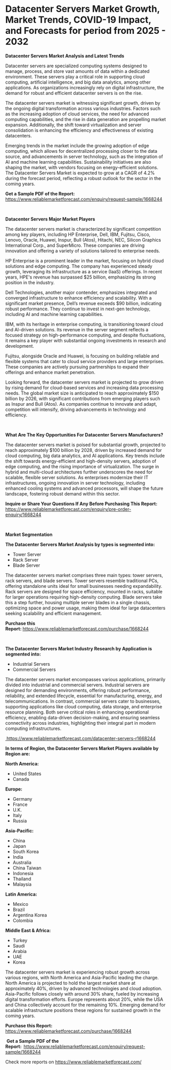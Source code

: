 <p><h1>Datacenter Servers Market Growth, Market Trends, COVID-19 Impact, and Forecasts for period from 2025 - 2032</h1></p><p><strong>Datacenter Servers Market Analysis and Latest Trends</strong></p>
<p><p>Datacenter servers are specialized computing systems designed to manage, process, and store vast amounts of data within a dedicated environment. These servers play a critical role in supporting cloud computing, artificial intelligence, and big data analytics, among other applications. As organizations increasingly rely on digital infrastructure, the demand for robust and efficient datacenter servers is on the rise.</p><p>The datacenter servers market is witnessing significant growth, driven by the ongoing digital transformation across various industries. Factors such as the increasing adoption of cloud services, the need for advanced computing capabilities, and the rise in data generation are propelling market expansion. Additionally, the shift toward virtualization and server consolidation is enhancing the efficiency and effectiveness of existing datacenters.</p><p>Emerging trends in the market include the growing adoption of edge computing, which allows for decentralized processing closer to the data source, and advancements in server technology, such as the integration of AI and machine learning capabilities. Sustainability initiatives are also shaping the market, with vendors focusing on energy-efficient solutions. The Datacenter Servers Market is expected to grow at a CAGR of 4.2% during the forecast period, reflecting a robust outlook for the sector in the coming years.</p></p>
<p><strong>Get a Sample PDF of the Report:&nbsp;</strong> <a href="https://www.reliablemarketforecast.com/enquiry/request-sample/1668244?utm_campaign=3203&utm_medium=2&utm_source=Github&utm_content=ia&utm_term=06032025&utm_id=datacenter-servers">https://www.reliablemarketforecast.com/enquiry/request-sample/1668244</a></p>
<p>&nbsp;</p>
<p><strong>Datacenter Servers Major Market Players</strong></p>
<p><p>The datacenter servers market is characterized by significant competition among key players, including HP Enterprise, Dell, IBM, Fujitsu, Cisco, Lenovo, Oracle, Huawei, Inspur, Bull (Atos), Hitachi, NEC, Silicon Graphics International Corp., and SuperMicro. These companies are driving innovation and offering a variety of solutions tailored to enterprise needs.</p><p>HP Enterprise is a prominent leader in the market, focusing on hybrid cloud solutions and edge computing. The company has experienced steady growth, leveraging its infrastructure as a service (IaaS) offerings. In recent years, HPE's revenue has surpassed $25 billion, emphasizing its strong position in the industry.</p><p>Dell Technologies, another major contender, emphasizes integrated and converged infrastructure to enhance efficiency and scalability. With a significant market presence, Dell’s revenue exceeds $90 billion, indicating robust performance. They continue to invest in next-gen technology, including AI and machine learning capabilities.</p><p>IBM, with its heritage in enterprise computing, is transitioning toward cloud and AI-driven solutions. Its revenue in the server segment reflects a focused strategy on high-performance computing, and despite fluctuations, it remains a key player with substantial ongoing investments in research and development.</p><p>Fujitsu, alongside Oracle and Huawei, is focusing on building reliable and flexible systems that cater to cloud service providers and large enterprises. These companies are actively pursuing partnerships to expand their offerings and enhance market penetration.</p><p>Looking forward, the datacenter servers market is projected to grow driven by rising demand for cloud-based services and increasing data processing needs. The global market size is anticipated to reach approximately $150 billion by 2026, with significant contributions from emerging players such as Inspur and Bull (Atos). As companies continue to innovate and adapt, competition will intensify, driving advancements in technology and efficiency.</p></p>
<p>&nbsp;</p>
<p><strong>What Are The Key Opportunities For Datacenter Servers Manufacturers?</strong></p>
<p><p>The datacenter servers market is poised for substantial growth, projected to reach approximately $100 billion by 2028, driven by increased demand for cloud computing, big data analytics, and AI applications. Key trends include the shift towards energy-efficient and high-density servers, adoption of edge computing, and the rising importance of virtualization. The surge in hybrid and multi-cloud architectures further underscores the need for scalable, flexible server solutions. As enterprises modernize their IT infrastructures, ongoing innovation in server technology, including enhanced cooling systems and advanced processors, will shape the future landscape, fostering robust demand within this sector.</p></p>
<p><strong>Inquire or Share Your Questions If Any Before Purchasing This Report:</strong> <a href="https://www.reliablemarketforecast.com/enquiry/pre-order-enquiry/1668244?utm_campaign=3203&utm_medium=2&utm_source=Github&utm_content=ia&utm_term=06032025&utm_id=datacenter-servers">https://www.reliablemarketforecast.com/enquiry/pre-order-enquiry/1668244</a></p>
<p>&nbsp;</p>
<p><strong>Market Segmentation</strong></p>
<p><strong>The Datacenter Servers Market Analysis by types is segmented into:</strong></p>
<p><ul><li>Tower Server</li><li>Rack Server</li><li>Blade Server</li></ul></p>
<p><p>The datacenter servers market comprises three main types: tower servers, rack servers, and blade servers. Tower servers resemble traditional PCs, offering standalone units ideal for small businesses needing expandability. Rack servers are designed for space efficiency, mounted in racks, suitable for larger operations requiring high-density computing. Blade servers take this a step further, housing multiple server blades in a single chassis, optimizing space and power usage, making them ideal for large datacenters seeking scalability and efficient management.</p></p>
<p><strong>Purchase this Report:&nbsp;</strong><a href="https://www.reliablemarketforecast.com/purchase/1668244?utm_campaign=3203&utm_medium=2&utm_source=Github&utm_content=ia&utm_term=06032025&utm_id=datacenter-servers">https://www.reliablemarketforecast.com/purchase/1668244</a></p>
<p>&nbsp;</p>
<p><strong>The Datacenter Servers Market Industry Research by Application is segmented into:</strong></p>
<p><ul><li>Industrial Servers</li><li>Commercial Servers</li></ul></p>
<p><p>The datacenter servers market encompasses various applications, primarily divided into industrial and commercial servers. Industrial servers are designed for demanding environments, offering robust performance, reliability, and extended lifecycle, essential for manufacturing, energy, and telecommunications. In contrast, commercial servers cater to businesses, supporting applications like cloud computing, data storage, and enterprise resource planning. Both serve critical roles in enhancing operational efficiency, enabling data-driven decision-making, and ensuring seamless connectivity across industries, highlighting their integral part in modern computing infrastructures.</p></p>
<p><a href="https://www.reliablemarketforecast.com/datacenter-servers-r1668244?utm_campaign=3203&utm_medium=2&utm_source=Github&utm_content=ia&utm_term=06032025&utm_id=datacenter-servers">&nbsp;https://www.reliablemarketforecast.com/datacenter-servers-r1668244</a></p>
<p><strong>In terms of Region, the Datacenter Servers Market Players available by Region are:</strong></p>
<p>
    <p> <strong> North America: </strong>
        <ul>
            <li>United States</li>
            <li>Canada</li>
        </ul>
        </p> 
    <p> <strong> Europe: </strong>
        <ul>
            <li>Germany</li>
            <li>France</li>
            <li>U.K.</li>
            <li>Italy</li>
            <li>Russia</li>
        </ul>
        </p> 
    <p> <strong> Asia-Pacific: </strong>
        <ul>
            <li>China</li>
            <li>Japan</li>
            <li>South Korea</li>
            <li>India</li>
            <li>Australia</li>
            <li>China Taiwan</li>
            <li>Indonesia</li>
            <li>Thailand</li>
            <li>Malaysia</li>
        </ul>
        </p> 
    <p> <strong> Latin America: </strong>
        <ul>
            <li>Mexico</li>
            <li>Brazil</li>
            <li>Argentina Korea</li>
            <li>Colombia</li>
        </ul>
        </p> 
    <p> <strong> Middle East & Africa: </strong>
        <ul>
            <li>Turkey</li>
            <li>Saudi</li>
            <li>Arabia</li>
            <li>UAE</li>
            <li>Korea</li>
        </ul>
    </p>
    </p>
<p><p>The datacenter servers market is experiencing robust growth across various regions, with North America and Asia-Pacific leading the charge. North America is projected to hold the largest market share at approximately 40%, driven by advanced technologies and cloud adoption. Asia-Pacific follows closely with around 30% share, fueled by increasing digital transformation efforts. Europe represents about 20%, while the USA and China collectively account for the remaining 10%. Emerging demand for scalable infrastructure positions these regions for sustained growth in the coming years.</p></p>
<p><strong>Purchase this Report: </strong><a href="https://www.reliablemarketforecast.com/purchase/1668244?utm_campaign=3203&utm_medium=2&utm_source=Github&utm_content=ia&utm_term=06032025&utm_id=datacenter-servers">https://www.reliablemarketforecast.com/purchase/1668244</a></p>
<p>&nbsp;<strong>Get a Sample PDF of the Report:&nbsp;&nbsp;</strong><a href="https://www.reliablemarketforecast.com/enquiry/request-sample/1668244?utm_campaign=3203&utm_medium=2&utm_source=Github&utm_content=ia&utm_term=06032025&utm_id=datacenter-servers">https://www.reliablemarketforecast.com/enquiry/request-sample/1668244</a></p>
<p><strong></strong></p>
<p>Check more reports on <a href="https://www.reliablemarketforecast.com/?utm_campaign=3203&utm_medium=2&utm_source=Github&utm_content=ia&utm_term=06032025&utm_id=datacenter-servers">https://www.reliablemarketforecast.com/</a></p>